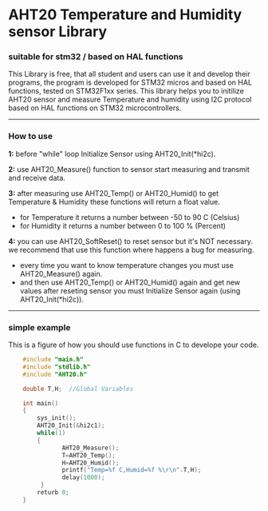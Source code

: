 # AHT20 Temperature and Humidity sensor Library
### suitable for stm32 / based on HAL functions
This Library is free, that all student and users can use it and develop their programs, the program is developed for STM32 micros and based on HAL functions, tested on STM32F1xx series.
This library helps you to initilize AHT20 sensor and measure Temperature and humidity using I2C protocol based on HAL functions on STM32 microcontrollers.

------------
### How to use

**1:** before "while" loop Initialize Sensor using AHT20_Init(*hi2c).

**2:** use AHT20_Measure() function to sensor start measuring and transmit and receive data.

**3:** after measuring use AHT20_Temp() or AHT20_Humid() to get Temperature & Humidity these functions will return a float value.
   - for Temperature it returns a number between -50 to 90 C (Celsius)
   - for Humidity it returns a number between 0 to 100 %  (Percent)

**4:** you can use AHT20_SoftReset() to reset sensor but it's NOT necessary. we recommend that use this function where happens a bug for measuring.
   - every time you want to know temperature changes you must use AHT20_Measure() again.
   - and then use AHT20_Temp() or AHT20_Humid() again and get new values after reseting sensor you must Initialize Sensor again (using AHT20_Init(*hi2c)).

------------
### simple example

This is a figure of how you should use functions in C to develope your code.
``` C
    #include "main.h"
    #include "stdlib.h"
    #include "AHT20.h"

    double T,H;  //Global Variables

    int main()
    {
        sys_init();
        AHT20_Init(&hi2c1);
        while(1)
        {
               AHT20_Measure();
               T=AHT20_Temp();
               H=AHT20_Humid();
               printf("Temp=%f C,Humid=%f %\r\n".T,H);
               delay(1000);
         }
        returb 0;
    }
```

